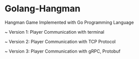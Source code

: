 # Golang-Hangman
Hangman Game Implemented with Go Programming Language
<p>
  ~ Version 1: Player Communication with terminal
</p>
<p>
  ~ Version 2: Player Communication with TCP Protocol
</p>
<p>
  ~ Version 3: Player Communication with gRPC, Protobuf
</p>
